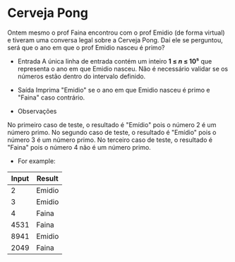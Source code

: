 # Cerveja Pong
Ontem mesmo o prof Faina encontrou com o prof Emidio (de forma virtual) e tiveram uma conversa legal sobre a Cerveja Pong. Daí ele se perguntou, será que o ano em que o prof Emidio nasceu é primo?
* Entrada
A única linha de entrada contém um inteiro  **1 ≤ _n_ ≤ 10⁵** que representa o ano em que Emidio nasceu. Não é necessário validar se os números estão dentro do intervalo definido.

* Saída
Imprima "Emidio" se o ano em que Emidio nasceu é primo e "Faina" caso contrário.

* Observações

No primeiro caso de teste, o resultado é "Emídio" pois o número 2 é um número primo.
No segundo caso de teste, o resultado é "Emídio" pois o número 3 é um número primo.
No terceiro caso de teste, o resultado é "Faina" pois o número 4 não é um número primo.

* For example:

|Input|Result|
|-----|------|
|2|Emidio|
|3|Emidio|
|4|Faina|
|4531|Faina|
|8941|Emidio|
|2049|Faina|
